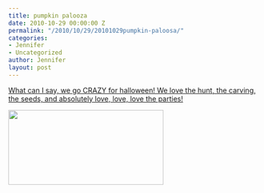 ```yaml
---
title: pumpkin palooza
date: 2010-10-29 00:00:00 Z
permalink: "/2010/10/29/20101029pumpkin-paloosa/"
categories:
- Jennifer
- Uncategorized
author: Jennifer
layout: post
---
```


[What can I say, we go CRAZY for halloween! We love the hunt, the carving, the seeds, and absolutely love, love, love the parties!](http://www.flickr.com/photos/jenniferandJennifers_photos/sets/72157625123937285/)

[<img title="IMG_0396" height="150" alt="" width="310" class="alignnone size-thumbnail wp-image-901" src="http://static.squarespace.com/static/50db6bb3e4b015296cd43789/50dfa5b1e4b0dc6320e0b5ea/50dfa5b3e4b0dc6320e0b7fb/1288361968000/?format=original" />](http://www.flickr.com/photos/jenniferandJennifers_photos/sets/72157625123937285/)
